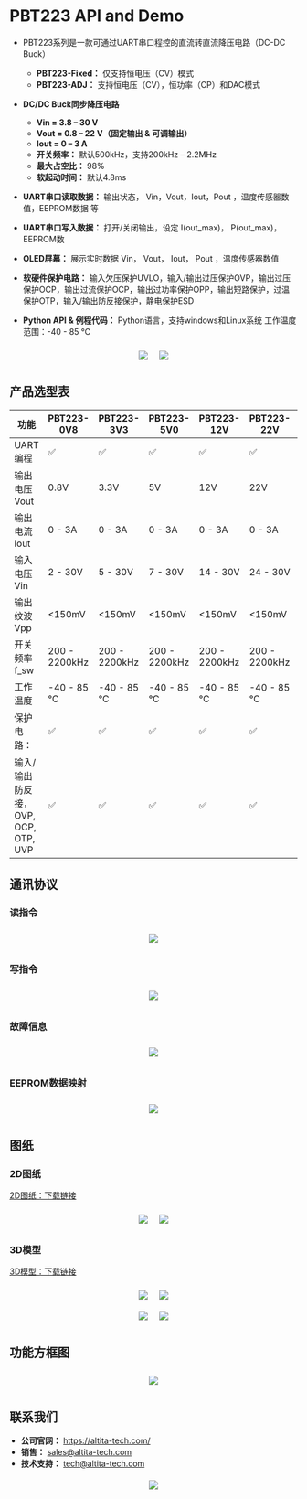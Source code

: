 # PBT223 API and Demo
* PBT223系列是一款可通过UART串口程控的直流转直流降压电路（DC-DC Buck）
    - **PBT223-Fixed：** 仅支持恒电压（CV）模式
    - **PBT223-ADJ：** 支持恒电压（CV），恒功率（CP）和DAC模式
* **DC/DC Buck同步降压电路** 
    - **Vin = 3.8 – 30 V**
    - **Vout = 0.8 – 22 V（固定输出 & 可调输出）**
    - **Iout  = 0 – 3 A**
    - **开关频率：** 默认500kHz，支持200kHz – 2.2MHz
    - **最大占空比：** 98%
    - **软起动时间：** 默认4.8ms
* **UART串口读取数据：** 输出状态， Vin，Vout，Iout，Pout ，温度传感器数值，EEPROM数据 等
* **UART串口写入数据：** 打开/关闭输出，设定 I(out_max)， P(out_max)，EEPROM数

* **OLED屏幕：** 展示实时数据 Vin， Vout， Iout， Pout ，温度传感器数值
* **软硬件保护电路：** 输入欠压保护UVLO，输入/输出过压保护OVP，输出过压保护OCP，输出过流保护OCP，输出过功率保护OPP，输出短路保护，过温保护OTP，输入/输出防反接保护，静电保护ESD
* **Python API & 例程代码：** Python语言，支持windows和Linux系统
工作温度范围：-40 - 85 ℃

<div style="display: flex; justify-content: center;">
  <img src="Images/PBT223-Fixed%20top%20view.png" style="max-width: 45%; height: auto; margin: 10px 10px;">
  <img src="Images/PBT223-ADJ-DAC-4095.png" style="max-width: 45%; height: auto; margin: 10px 10px;">
</div>


## 产品选型表
| 功能                                 | PBT223-0V8 | PBT223-3V3 | PBT223-5V0 | PBT223-12V | PBT223-22V | PBT223-ADJ |
|--------------------------------------|------------|------------|------------|------------|------------|------------|
| UART 编程                            | ✅         | ✅         | ✅         | ✅         | ✅         | ✅         |
| 输出电压 Vout                        | 0.8V       | 3.3V       | 5V         | 12V        | 22V        | 1 - 22V 可调节 |
| 输出电流 Iout                        | 0 - 3A     | 0 - 3A     | 0 - 3A     | 0 - 3A     | 0 - 3A     | 0 - 3A     |
| 输入电压 Vin                         | 2 - 30V    | 5 - 30V    | 7 - 30V    | 14 - 30V   | 24 - 30V   | Vout + 2V  |
| 输出纹波 Vpp                         | &lt;150mV  | &lt;150mV  | &lt;150mV  | &lt;150mV  | &lt;150mV  | &lt;400mV  |
| 开关频率 f_sw                        | 200 - 2200kHz | 200 - 2200kHz | 200 - 2200kHz | 200 - 2200kHz | 200 - 2200kHz | 200 - 2200kHz |
| 工作温度                             | -40 - 85 ℃ | -40 - 85 ℃ | -40 - 85 ℃ | -40 - 85 ℃ | -40 - 85 ℃ | -40 - 85 ℃ |
| 保护电路：                           | ✅         | ✅         | ✅         | ✅         | ✅         | ✅         |
| 输入/输出防反接，OVP, OCP, OTP, UVP | ✅         | ✅         | ✅         | ✅         | ✅         | ✅         |





## 通讯协议
### 读指令
<div style="display: flex; justify-content: center;">
  <img src="Images/PBT223%20command%20table%20-%20read.png" style="max-width: 100%; height: auto; margin: 10px 10px;">
</div>


### 写指令
<div style="display: flex; justify-content: center;">
  <img src="Images/PBT223%20command%20table%20-%20write.png" style="max-width: 100%; height: auto; margin: 10px 10px;">
</div>


### 故障信息
<div style="display: flex; justify-content: center;">
  <img src="Images/PBT223%20command%20table%20-%20error.png" style="max-width: 100%; height: auto; margin: 10px 10px;">
</div>


### EEPROM数据映射
<div style="display: flex; justify-content: center;">
  <img src="Images/PBT223%20EEPROM%20map.png" style="max-width: 100%; height: auto; margin: 10px 10px;">
</div>



## 图纸
### 2D图纸
[2D图纸：下载链接](https://example.com/path/to/2D_drawing.zip)

<div style="display: flex; justify-content: center;">
  <img src="Images/PBT223-fixed%202D%20with%20dimension.png" style="max-width: 45%; height: auto; margin: 10px 10px;">
  <img src="Images/PBT223-ADJ%202D%20with%20dimension.png" style="max-width: 45%; height: auto; margin: 10px 10px;">
</div>



### 3D模型
[3D模型：下载链接](https://example.com/path/to/2D_drawing.zip)
<div style="display: flex; justify-content: center;">
  <img src="Images/PBT223-fixed%20with%20OLED%20side%20view.png" style="max-width: 45%; height: auto; margin: 10px 10px;">
  <img src="Images/PBT223-ADJ%20side%20with%20OLED.png" style="max-width: 45%; height: auto; margin: 10px 10px;">
</div>

<div style="display: flex; justify-content: center;">
  <img src="Images/PBT223-fixed-side-view.png" style="max-width: 45%; height: auto; margin: 10px 10px;">
  <img src="Images/PBT223-ADJ-side-view.png" style="max-width: 45%; height: auto; margin: 10px 10px;">
</div>


## 功能方框图
<div style="display: flex; justify-content: center;">
  <img src="Images/PBT223%20block%20diagram.png" style="max-width: 100%; height: auto; margin: 10px 10px;">
</div>



## 联系我们
<div style="display: flex; justify-content: space-between; align-items: flex-start;">
  <div>
    <ul style="list-style-type: disc; padding-left: 20px; margin: 0;">
      <li><strong>公司官网：</strong> <a href="https://altita-tech.com/">https://altita-tech.com/</a></li>
      <li><strong>销售：</strong> <a href="mailto:sales@altita-tech.com">sales@altita-tech.com</a></li>
      <li><strong>技术支持：</strong> <a href="mailto:tech@altita-tech.com">tech@altita-tech.com</a></li>
    </ul>
  </div>
</div>

<div style="display: flex; justify-content: center;">
  <img src="Images/Altita%20&%20Logo.png" style="max-width: 100%; height: auto; margin: 20px 10px;">
</div>


